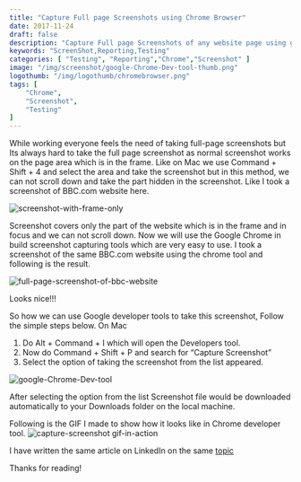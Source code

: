 ```yaml
---
title: "Capture Full page Screenshots using Chrome Browser"
date: 2017-11-24
draft: false
description: "Capture Full page Screenshots of any website page using google chrome developer tools."
keywords: "ScreenShot,Reporting,Testing"
categories: [ "Testing", "Reporting","Chrome","Screenshot" ]
image: "/img/screenshot/google-Chrome-Dev-tool-thumb.png"
logothumb: "/img/logothumb/chromebrowser.png"
tags: [
    "Chrome",
    "Screenshot",
    "Testing"
]
---
```


While working everyone feels the need of taking full-page screenshots but Its always hard to take the full page screenshot as normal screenshot works on the page area which is in the frame. Like on Mac we use Command + Shift + 4 and select the area and take the screenshot but in this method, we can not scroll down and take the part hidden in the screenshot. Like I took a screenshot of BBC.com website here.

![screenshot-with-frame-only](/img/screenshot/screenshot-taken-for-frame-only.png)

Screenshot covers only the part of the website which is in the frame and in focus and we can not scroll down.
Now we will use the Google Chrome in build screenshot capturing tools which are very easy to use. I took a screenshot of the same BBC.com website using the chrome tool and following is the result.

![full-page-screenshot-of-bbc-website](/img/screenshot/full-page-screenshot-of-bbc-website.png)

Looks nice!!!

So how we can use Google developer tools to take this screenshot, Follow the simple steps below.
On Mac
1. Do Alt + Command + I which will open the Developers tool.
2. Now do Command + Shift + P and search for “Capture Screenshot”
3. Select the option of taking the screenshot from the list appeared.

![google-Chrome-Dev-tool](/img/screenshot/google-Chrome-Dev-tool.png)

After selecting the option from the list Screenshot file would be downloaded automatically to your Downloads folder on the local machine.

Following is the GIF I made to show how it looks like in Chrome developer tool.
![capture-screenshot gif-in-action](/img/screenshot/capture-screenshot.gif)

I have written the same article on LinkedIn on the same [topic](https://www.linkedin.com/pulse/capture-full-page-screenshots-pawan-garia)

Thanks for reading!
